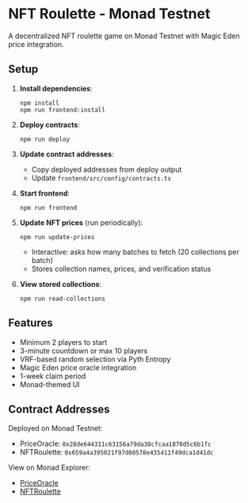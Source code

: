 # NFT Roulette - Monad Testnet

A decentralized NFT roulette game on Monad Testnet with Magic Eden price integration.

## Setup

1. **Install dependencies**:
   ```
   npm install
   npm run frontend:install
   ```

2. **Deploy contracts**:
   ```
   npm run deploy
   ```

3. **Update contract addresses**:
   - Copy deployed addresses from deploy output
   - Update `frontend/src/config/contracts.ts`

4. **Start frontend**:
   ```
   npm run frontend
   ```

5. **Update NFT prices** (run periodically):
   ```
   npm run update-prices
   ```
   - Interactive: asks how many batches to fetch (20 collections per batch)
   - Stores collection names, prices, and verification status

6. **View stored collections**:
   ```
   npm run read-collections
   ```

## Features

- Minimum 2 players to start
- 3-minute countdown or max 10 players
- VRF-based random selection via Pyth Entropy
- Magic Eden price oracle integration
- 1-week claim period
- Monad-themed UI

## Contract Addresses

Deployed on Monad Testnet:
- PriceOracle: `0x28de644311c63156a79da38cfcaa1870d5c6b1fc`
- NFTRoulette: `0x659a4a395021f97d60578e435411f49dca1d41dc`

View on Monad Explorer:
- [PriceOracle](https://testnet.monadexplorer.com/address/0x28de644311c63156a79da38cfcaa1870d5c6b1fc)
- [NFTRoulette](https://testnet.monadexplorer.com/address/0x659a4a395021f97d60578e435411f49dca1d41dc)
